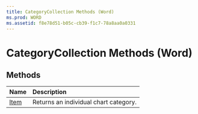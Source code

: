 ```yaml
---
title: CategoryCollection Methods (Word)
ms.prod: WORD
ms.assetid: f8e78d51-b05c-cb39-f1c7-78a8aa0a0331
---
```



# CategoryCollection Methods (Word)

## Methods



|**Name**|**Description**|
|:-----|:-----|
|[Item](categorycollection-item-method-word.md)|Returns an individual chart category.|

